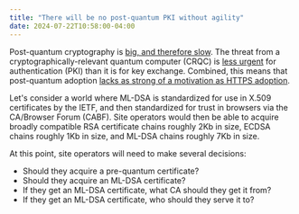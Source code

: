 ```yaml
---
title: "There will be no post-quantum PKI without agility"
date: 2024-07-22T10:58:00-04:00
---
```


Post-quantum cryptography is [big, and therefore slow][pqc-too-damn-big]. The
threat from a cryptographically-relevant quantum computer (CRQC) is [less
urgent][advancing-asymmetric-bet] for authentication (PKI) than it is for key
exchange. Combined, this means that post-quantum adoption [lacks as strong of a
motivation as HTTPS adoption][pqc-not-plaintext].

Let's consider a world where ML-DSA is standardized for use in X.509
certificates by the IETF, and then standardized for trust in browsers via the
CA/Browser Forum (CABF). Site operators would then be able to acquire broadly
compatible RSA certificate chains roughly 2Kb in size, ECDSA chains roughly 1Kb
in size, and ML-DSA chains roughly 7Kb in size.

At this point, site operators will need to make several decisions:
- Should they acquire a pre-quantum certificate?
- Should they acquire an ML-DSA certificate?
- If they get an ML-DSA certificate, what CA should they get it from?
- If they get an ML-DSA certificate, who should they serve it to?




[pqc-too-damn-big]: \TODO
[advancing-asymmetric-bet]: \TODO
[pqc-not-plaintext]: \TODO
